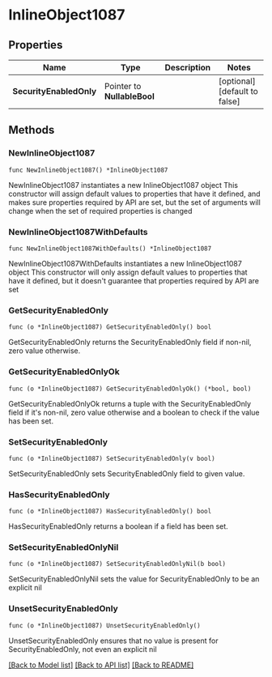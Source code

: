 # InlineObject1087

## Properties

Name | Type | Description | Notes
------------ | ------------- | ------------- | -------------
**SecurityEnabledOnly** | Pointer to **NullableBool** |  | [optional] [default to false]

## Methods

### NewInlineObject1087

`func NewInlineObject1087() *InlineObject1087`

NewInlineObject1087 instantiates a new InlineObject1087 object
This constructor will assign default values to properties that have it defined,
and makes sure properties required by API are set, but the set of arguments
will change when the set of required properties is changed

### NewInlineObject1087WithDefaults

`func NewInlineObject1087WithDefaults() *InlineObject1087`

NewInlineObject1087WithDefaults instantiates a new InlineObject1087 object
This constructor will only assign default values to properties that have it defined,
but it doesn't guarantee that properties required by API are set

### GetSecurityEnabledOnly

`func (o *InlineObject1087) GetSecurityEnabledOnly() bool`

GetSecurityEnabledOnly returns the SecurityEnabledOnly field if non-nil, zero value otherwise.

### GetSecurityEnabledOnlyOk

`func (o *InlineObject1087) GetSecurityEnabledOnlyOk() (*bool, bool)`

GetSecurityEnabledOnlyOk returns a tuple with the SecurityEnabledOnly field if it's non-nil, zero value otherwise
and a boolean to check if the value has been set.

### SetSecurityEnabledOnly

`func (o *InlineObject1087) SetSecurityEnabledOnly(v bool)`

SetSecurityEnabledOnly sets SecurityEnabledOnly field to given value.

### HasSecurityEnabledOnly

`func (o *InlineObject1087) HasSecurityEnabledOnly() bool`

HasSecurityEnabledOnly returns a boolean if a field has been set.

### SetSecurityEnabledOnlyNil

`func (o *InlineObject1087) SetSecurityEnabledOnlyNil(b bool)`

 SetSecurityEnabledOnlyNil sets the value for SecurityEnabledOnly to be an explicit nil

### UnsetSecurityEnabledOnly
`func (o *InlineObject1087) UnsetSecurityEnabledOnly()`

UnsetSecurityEnabledOnly ensures that no value is present for SecurityEnabledOnly, not even an explicit nil

[[Back to Model list]](../README.md#documentation-for-models) [[Back to API list]](../README.md#documentation-for-api-endpoints) [[Back to README]](../README.md)


